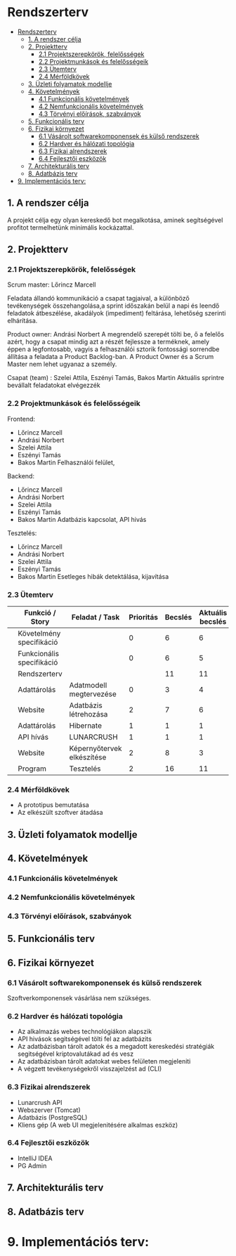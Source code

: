 # Rendszerterv
- [Rendszerterv](#rendszerterv)
  - [1. A rendszer célja](#1-a-rendszer-célja)
  - [2. Projektterv](#2-projektterv)
    - [2.1 Projektszerepkörök, felelősségek](#21-projektszerepkörök-felelősségek)
    - [2.2 Projektmunkások és felelősségeik](#22-projektmunkások-és-felelősségeik)
    - [2.3 Ütemterv](#23-ütemterv)
    - [2.4 Mérföldkövek](#24-mérföldkövek)
  - [3. Üzleti folyamatok modellje](#3-üzleti-folyamatok-modellje)
  - [4. Követelmények](#4-követelmények)
    - [4.1 Funkcionális követelmények](#41-funkcionális-követelmények)
    - [4.2 Nemfunkcionális követelmények](#42-nemfunkcionális-követelmények)
    - [4.3 Törvényi előírások, szabványok](#43-törvényi-előírások-szabványok)
  - [5. Funkcionális terv](#5-funkcionális-terv)
  - [6. Fizikai környezet](#6-fizikai-környezet)
    - [6.1 Vásárolt softwarekomponensek és külső rendszerek](#61-vásárolt-softwarekomponensek-és-külső-rendszerek)
    - [6.2 Hardver és hálózati topológia](#62-hardver-és-hálózati-topológia)
    - [6.3 Fizikai alrendszerek](#63-fizikai-alrendszerek)
    - [6.4 Fejlesztői eszközök](#64-fejlesztői-eszközök)
  - [7. Architekturális terv](#7-architekturális-terv)
  - [8. Adatbázis terv](#8-adatbázis-terv)
- [9. Implementációs terv:](#9-implementációs-terv)

## 1. A rendszer célja
A projekt célja egy olyan kereskedő bot megalkotása, aminek segítségével profitot termelhetünk minimális kockázattal.

## 2. Projektterv

### 2.1 Projektszerepkörök, felelősségek
Scrum master: Lőrincz Marcell

Feladata állandó kommunikáció a csapat tagjaival, a különböző tevékenységek összehangolása,a sprint időszakán belül a napi
és leendő feladatok átbeszélése, akadályok (impediment) feltárása, lehetőség szerinti elhárítása.

Product owner: Andrási Norbert
A megrendelő szerepét tölti be, ő a felelős azért, hogy a csapat mindig azt a részét fejlessze a terméknek, amely éppen a legfontosabb, vagyis a felhasználói sztorik fontossági sorrendbe állítása a feladata a Product Backlog-ban. A Product Owner és a Scrum Master nem lehet ugyanaz a személy.

Csapat (team) : Szelei Attila, Eszényi Tamás, Bakos Martin
Aktuális sprintre bevállalt feladatokat elvégezzék

### 2.2 Projektmunkások és felelősségeik
Frontend:
- Lőrincz Marcell
- Andrási Norbert
- Szelei Attila
- Eszényi Tamás
- Bakos Martin
Felhasználói felület,


Backend:
- Lőrincz Marcell
- Andrási Norbert
- Szelei Attila
- Eszényi Tamás
- Bakos Martin
Adatbázis kapcsolat, API hivás


Tesztelés:
- Lőrincz Marcell
- Andrási Norbert
- Szelei Attila
- Eszényi Tamás
- Bakos Martin
Esetleges hibák detektálása, kijavítása


### 2.3 Ütemterv
||Funkció / Story | Feladat / Task | Prioritás | Becslés | Aktuális becslés | Elteltidő | Hátralévő idő ||
|-|---------------|----------------|-----------|---------|------------------|-----------|---------------|-|
||Követelmény specifikáció|        |         0 |      6  |               6  |        6  |             0 ||
||Funkcionális specifikáció|       |         0 |      6  |               5  |        6  |             0 ||
||Rendszerterv|                    |           |      11 |               11 |         12|             2 ||
||Adattárolás|Adatmodell megtervezése|       0 |       3 |                4 |         4 |             4 ||
||Website|Adatbázis létrehozása|             2 |       7 |                6 |         0 |             5 ||
||Adattárolás|Hibernate|1 |  1 |                1 |         0 |             1 ||
||API hívás |LUNARCRUSH |1 |  1 |                1 |         0 |             1 ||
||Website|Képernyőtervek elkészítése|        2 |       8 |                3 |         0 |             8 ||
||Program|Tesztelés|                         2 |      16 |               11 |         0 |            16 ||

### 2.4 Mérföldkövek

- A prototipus bemutatása
- Az elkészült szoftver átadása

## 3. Üzleti folyamatok modellje


## 4. Követelmények

### 4.1 Funkcionális követelmények

### 4.2 Nemfunkcionális követelmények

### 4.3 Törvényi előírások, szabványok

## 5. Funkcionális terv

## 6. Fizikai környezet
### 6.1 Vásárolt softwarekomponensek és külső rendszerek
Szoftverkomponensek vásárlása nem szükséges.
### 6.2 Hardver és hálózati topológia
- Az alkalmazás webes technológiákon alapszik
- API hivások segitségével tölti fel az adatbázits
- Az adatbázisban tárolt adatok és a megadott kereskedési stratégiák segitségével kriptovalutákad ad és vesz
- Az adatbázisban tárolt adatokat webes felületen megjeleniti
- A végzett tevékenységekről visszajelzést ad (CLI)
### 6.3 Fizikai alrendszerek
- Lunarcrush API
- Webszerver (Tomcat)
- Adatbázis (PostgreSQL)
- Kliens gép (A web UI megjelenitésére alkalmas eszköz)
### 6.4 Fejlesztői eszközök
- IntelliJ IDEA
- PG Admin
## 7. Architekturális terv

## 8. Adatbázis terv

# 9. Implementációs terv: